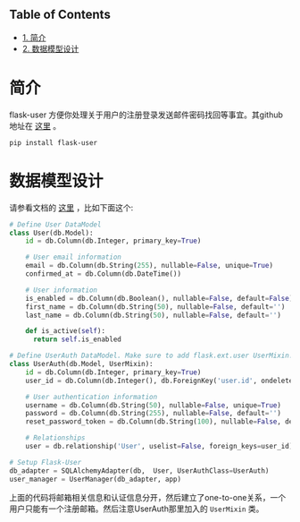 <nav id="table-of-contents">
<h2>Table of Contents</h2>
<div id="text-table-of-contents">
<ul>
<li><a href="#orgheadline1">1. 简介</a></li>
<li><a href="#orgheadline2">2. 数据模型设计</a></li>
</ul>
</div>
</nav>


# 简介<a id="orgheadline1"></a>

flask-user 方便你处理关于用户的注册登录发送邮件密码找回等事宜。其github地址在 [这里](https://github.com/lingthio/flask-user/) 。

    pip install flask-user

# 数据模型设计<a id="orgheadline2"></a>

请参看文档的 [这里](https://pythonhosted.org/Flask-User/data_models.html) ，比如下面这个:

```python
# Define User DataModel
class User(db.Model):
    id = db.Column(db.Integer, primary_key=True)

    # User email information
    email = db.Column(db.String(255), nullable=False, unique=True)
    confirmed_at = db.Column(db.DateTime())

    # User information
    is_enabled = db.Column(db.Boolean(), nullable=False, default=False)
    first_name = db.Column(db.String(50), nullable=False, default='')
    last_name = db.Column(db.String(50), nullable=False, default='')

    def is_active(self):
      return self.is_enabled

# Define UserAuth DataModel. Make sure to add flask.ext.user UserMixin!!
class UserAuth(db.Model, UserMixin):
    id = db.Column(db.Integer, primary_key=True)
    user_id = db.Column(db.Integer(), db.ForeignKey('user.id', ondelete='CASCADE'))

    # User authentication information
    username = db.Column(db.String(50), nullable=False, unique=True)
    password = db.Column(db.String(255), nullable=False, default='')
    reset_password_token = db.Column(db.String(100), nullable=False, default='')

    # Relationships
    user = db.relationship('User', uselist=False, foreign_keys=user_id)

# Setup Flask-User
db_adapter = SQLAlchemyAdapter(db,  User, UserAuthClass=UserAuth)
user_manager = UserManager(db_adapter, app)
```

上面的代码将邮箱相关信息和认证信息分开，然后建立了one-to-one关系，一个用户只能有一个注册邮箱。然后注意UserAuth那里加入的 `UserMixin` 类。